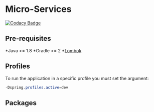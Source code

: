# Micro-Services
[![Codacy Badge](https://api.codacy.com/project/badge/Grade/c1e53ae951024a1ab3b29815e084942a)](https://www.codacy.com?utm_source=github.com&amp;utm_medium=referral&amp;utm_content=6et/skeleton-api&amp;utm_campaign=Badge_Grade)

## Pre-requisites
  *Java >= 1.8
  *Gradle >= 2
  *[Lombok](https://projectlombok.org/download.html)

## Profiles

To run the application in a specific profile you must set the argument:
  ```java
  -Dspring.profiles.active=dev
  ```

## Packages
